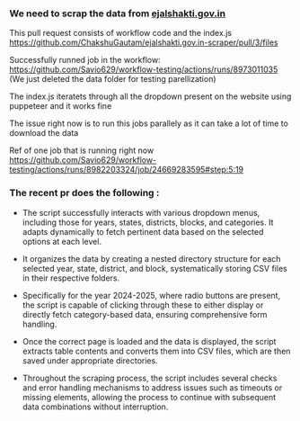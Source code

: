 ### We need to scrap the data from [ejalshakti.gov.in](https://ejalshakti.gov.in/JJM/JJMReports/BasicInformation/JJMRep_AbstractData_D.aspx?Istate=9or6Umv%2bgig%3d&IAgency=9or6Umv%2bgig%3d&IDistrict=gMqMutIC0u0%3d&Iblock=gMqMutIC0u0%3d&IFinyear=joOf9Wxy6nf0qdH7vFm42w%3d%3d&ICategory=5C1KxeqUjmo%3d)

This pull request consists of workflow code and the index.js https://github.com/ChakshuGautam/ejalshakti.gov.in-scraper/pull/3/files

Successfully runned job in the workflow: https://github.com/Savio629/workflow-testing/actions/runs/8973011035
(We just deleted the data folder for testing parellization)

The index.js iteratets through all the dropdown present on the website using puppeteer and it works fine

The issue right now is to run this jobs parallely as it can take a lot of time to download the data

Ref of one job that is running right now
https://github.com/Savio629/workflow-testing/actions/runs/8982203324/job/24669283595#step:5:19

### The recent pr does the following : 


-  The script successfully interacts with various dropdown menus, including those for years, states, districts, blocks, and categories. It adapts dynamically to fetch pertinent data based on the selected options at each level.

-  It organizes the data by creating a nested directory structure for each selected year, state, district, and block, systematically storing CSV files in their respective folders.

-  Specifically for the year 2024-2025, where radio buttons are present, the script is capable of clicking through these to either display or directly fetch category-based data, ensuring comprehensive form handling.

-  Once the correct page is loaded and the data is displayed, the script extracts table contents and converts them into CSV files, which are then saved under appropriate directories.

-  Throughout the scraping process, the script includes several checks and error handling mechanisms to address issues such as timeouts or missing elements, allowing the process to continue with subsequent data combinations without interruption.
